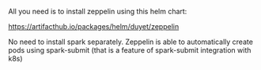 All you need is to install zeppelin using this helm chart:

https://artifacthub.io/packages/helm/duyet/zeppelin

No need to install spark separately. Zeppelin is able to automatically create pods using spark-submit (that is a feature of spark-submit integration with k8s)

